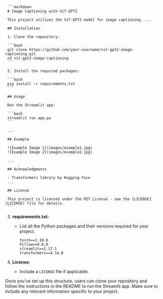 

     ```markdown
     # Image Captioning with ViT-GPT2

     This project utilizes the ViT-GPT2 model for image captioning. ...

     ## Installation

     1. Clone the repository:

     ```bash
     git clone https://github.com/your-username/vit-gpt2-image-captioning.git
     cd vit-gpt2-image-captioning
     ```

     2. Install the required packages:

     ```bash
     pip install -r requirements.txt
     ```

     ## Usage

     Run the Streamlit app:

     ```bash
     streamlit run app.py
     ```

     ...

     ## Example

     ![Example Image 1](images/example1.jpg)
     ![Example Image 2](images/example2.jpg)

     ...

     ## Acknowledgments

     - Transformers library by Hugging Face
     ...

     ## License

     This project is licensed under the MIT License - see the [LICENSE](LICENSE) file for details.
     ```

3. **requirements.txt:**
   - List all the Python packages and their versions required for your project.

     ```plaintext
     torch==1.10.0
     Pillow==9.0.0
     streamlit==1.17.1
     transformers==4.14.0
     ```

4. **License:**
   - Include a `LICENSE` file if applicable.

Once you've set up this structure, users can clone your repository and follow the instructions in the README to run the Streamlit app. Make sure to include any relevant information specific to your project.

